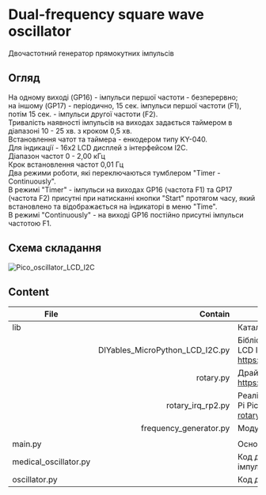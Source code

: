 # Dual-frequency square wave oscillator
Двочастотний генератор прямокутних імпульсів
## Огляд
На одному виході (GP16) - імпульси першої частоти - безперервно;  
на іншому (GP17) - періодично, 15 сек. імпульси першої частоти (F1), потім 15 сек. - імпульси другої частоти (F2).  
Тривалість наявності імпульсів на виходах задається таймером в діапазоні 10 - 25 хв. з кроком 0,5 хв.  
Встановлення чатот та таймера - енкодером типу KY-040.  
Для індикації - 16х2 LCD дисплей з інтерфейсом I2C.  
Діапазон частот 0 - 2,00 кГц  
Крок встановлення частот 0,01 Гц  
Два режими роботи, які переключаються тумблером "Timer - Continuously".  
В режимі "Timer" - імпульси на виходах GP16 (частота F1) та GP17 (частота F2) присутні при натисканні кнопки "Start" протягом часу, який встановлено та відображається на індикаторі в меню "Time".  
В режимі "Сontinuously" -  на виході GP16 постійно присутні імпульси частотою F1.

## Схема складання  

![Pico_oscillator_LCD_I2C](https://github.com/user-attachments/assets/b15ad14b-3ca9-4761-a38d-35ed69329179)


## Content  

| File | Contain | Purpose |
| --- |  ---: |  --- |
| lib |  |Каталог, який містить необхідні модулі |
|  | DIYables_MicroPython_LCD_I2C.py | Бібліотека MicroPython для підтримки роботи індикатора LCD I2C. https://github.com/DIYables/DIYables_MicroPython_LCD_I2C  |
|  |rotary.py | Драйвер MicroPython для поворотного енкодера https://github.com/MikeTeachman/micropython-rotary  |
|  | rotary_irq_rp2.py | Реалізація енкодер-драйвера для платформи Raspberry Pi Pico https://github.com/MikeTeachman/micropython-rotary |
|  | frequency_generator.py | Модуль двочастотного генератора прямокутних імпульсів |
||  |  |
| main.py |  | Основний код |
| medical_oscillator.py |  | Код для двочастотного генератора прямокутних імпульсів, який працює за таймером |
| oscillator.py | | Код для неперервного генератора прямокутних імпульсів |


